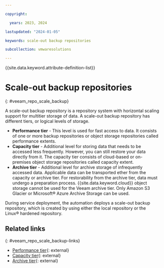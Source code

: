 ```yaml
---

copyright:

  years: 2023, 2024

lastupdated: "2024-01-05"

keywords: scale-out backup repositories

subcollection: vmwaresolutions

---
```


{{site.data.keyword.attribute-definition-list}}

# Scale-out backup repositories
{: #veeam_repo_scale_backup}

A scale-out backup repository is a repository system with horizontal scaling support for multitier storage of data. A scale-out backup repository has different tiers, or logical levels of storage.
* **Performance tier** - This level is used for fast access to data. It consists of one or more backup repositories or object storage repositories called performance extents.
* **Capacity tier** - Additional level for storing data that needs to be accessed less frequently. However, you can still restore your data directly from it. The capacity tier consists of cloud-based or on-premises object storage repositories called capacity extent.
* **Archive tier** - Additional level for archive storage of infrequently accessed data. Applicable data can be transported ether from the capacity or archive tier. For restorability from the archive tier, data must undergo a preparation process. {{site.data.keyword.cloud}} object storage cannot be used for the Veeam archive tier. Only Amazon S3 Glacier or Microsoft® Azure Archive Storage can be used.

During service deployment, the automation deploys a scale-out backup repository, which is created by using either the local repository or the Linux® hardened repository.

## Related links
{: #veeam_repo_scale_backup-links}

* [Performance tier](https://helpcenter.veeam.com/docs/backup/vsphere/backup_repository_sobr_extents.html?ver=120){: external}
* [Capacity tier](https://helpcenter.veeam.com/docs/backup/vsphere/capacity_tier.html?ver=120){: external}
* [Archive tier](https://helpcenter.veeam.com/docs/backup/vsphere/archive_tier.html?ver=120){: external}
